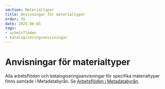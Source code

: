 ```yaml
---
section: Materialtyper
title: Anvisningar för materialtyper
order: 35
date: 2025-06-05
tags:
- arbetsflöden
- katalogiseringsanvisningar
--- 
```


# Anvisningar för materialtyper
Alla arbetsflöden och katalogiseringsanvisningar för specifika materialtyper finns samlade i Metadatabyrån. Se [Arbetsflöden i Metadatabyrån](https://metadatabyran.kb.se/arbetsfloden).
